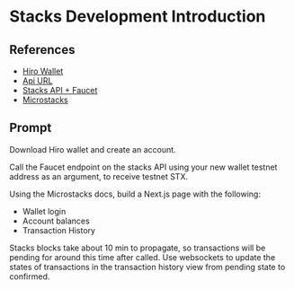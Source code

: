 # Stacks Development Introduction

## References
* [Hiro Wallet](https://wallet.hiro.so/)
* [Api URL](https://stacks-node-api.testnet.stacks.co)
* [Stacks API + Faucet](https://docs.hiro.so/api#tag/Faucets)
* [Microstacks](https://micro-stacks.dev/)

## Prompt

Download Hiro wallet and create an account. 

Call the Faucet endpoint on the stacks API using your new wallet testnet address as an argument, to receive testnet STX.

Using the Microstacks docs, build a Next.js page with the following:

* Wallet login
* Account balances
* Transaction History

Stacks blocks take about 10 min to propagate, so transactions will be pending for around this time after called. Use websockets to update the states of transactions in the transaction history view from pending state to confirmed.